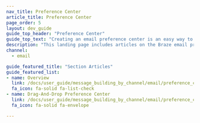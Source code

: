 ```yaml
---
nav_title: Preference Center
article_title: Preference Center
page_order: 5
layout: dev_guide
guide_top_header: "Preference Center"
guide_top_text: "Creating an email preference center is an easy way to allow your users to manage their notification preferences for email campaigns and newsletters. Check out these articles to learn how to create and manage your preference center via the <a href='/docs/api/endpoints/preference_center/'>Braze Preference Center API</a> or through the drag-and-drop editor."
description: "This landing page includes articles on the Braze email preference center and how to use the Preference Center API."
channel:
  - email

guide_featured_title: "Section Articles"
guide_featured_list:
- name: Overview
  link: /docs/user_guide/message_building_by_channel/email/preference_center/overview/
  fa_icon: fa-solid fa-list-check
- name: Drag-And-Drop Preference Center
  link: /docs/user_guide/message_building_by_channel/email/preference_center/dnd_preference_center/
  fa_icon: fa-solid fa-envelope

---
```

<br><br>
